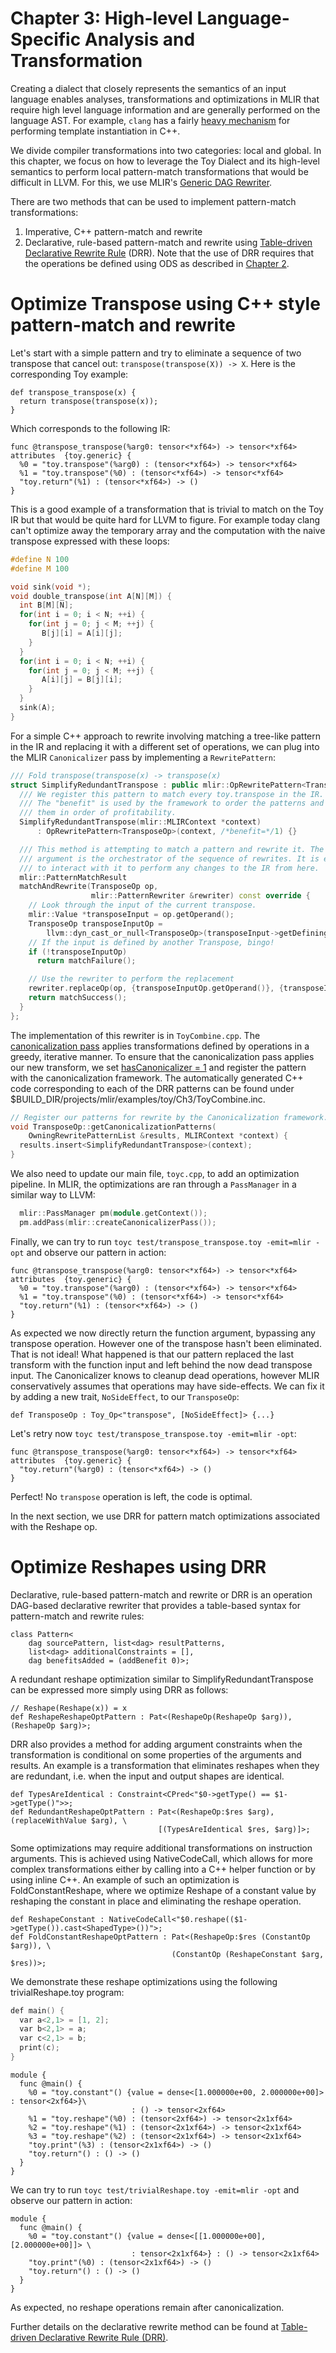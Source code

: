 # Chapter 3: High-level Language-Specific Analysis and Transformation

Creating a dialect that closely represents the semantics of an input language
enables analyses, transformations and optimizations in MLIR that require high level language 
information and are generally performed on the language AST. For example, `clang` has a fairly
[heavy mechanism](https://clang.llvm.org/doxygen/classclang_1_1TreeTransform.html)
for performing template instantiation in C++.

We divide compiler transformations into two categories: local and global. In this chapter, we 
focus on how to leverage the Toy Dialect and its high-level semantics to perform 
local pattern-match transformations that would be difficult in LLVM. For this, we use 
MLIR's [Generic DAG Rewriter](../../GenericDAGRewriter.md).

There are two methods that can be used to implement pattern-match transformations:
1. Imperative, C++ pattern-match and rewrite
2. Declarative, rule-based pattern-match and rewrite using
   [Table-driven Declarative Rewrite Rule](../../DeclarativeRewrites.md) (DRR). Note that the
   use of DRR requires that the operations be defined using ODS as described in
   [Chapter 2](../Ch-2.md).

# Optimize Transpose using C++ style pattern-match and rewrite

Let's start with a simple pattern and try to eliminate a sequence of two
transpose that cancel out: `transpose(transpose(X)) -> X`. Here is the
corresponding Toy example:

```Toy(.toy)
def transpose_transpose(x) {
  return transpose(transpose(x));
}
```

Which corresponds to the following IR:

```MLIR(.mlir)
func @transpose_transpose(%arg0: tensor<*xf64>) -> tensor<*xf64>
attributes  {toy.generic} {
  %0 = "toy.transpose"(%arg0) : (tensor<*xf64>) -> tensor<*xf64>
  %1 = "toy.transpose"(%0) : (tensor<*xf64>) -> tensor<*xf64>
  "toy.return"(%1) : (tensor<*xf64>) -> ()
}
```

This is a good example of a transformation that is trivial to match on the Toy
IR but that would be quite hard for LLVM to figure. For example today clang
can't optimize away the temporary array and the computation with the naive
transpose expressed with these loops:

```c++
#define N 100
#define M 100

void sink(void *);
void double_transpose(int A[N][M]) {
  int B[M][N];
  for(int i = 0; i < N; ++i) {
    for(int j = 0; j < M; ++j) {
       B[j][i] = A[i][j];
    }
  }
  for(int i = 0; i < N; ++i) {
    for(int j = 0; j < M; ++j) {
       A[i][j] = B[j][i];
    }
  }
  sink(A);
}
```

For a simple C++ approach to rewrite involving matching a tree-like pattern in the IR and
replacing it with a different set of operations, we can plug into the MLIR
`Canonicalizer` pass by implementing a `RewritePattern`:

```c++
/// Fold transpose(transpose(x) -> transpose(x)
struct SimplifyRedundantTranspose : public mlir::OpRewritePattern<TransposeOp> {
  /// We register this pattern to match every toy.transpose in the IR.
  /// The "benefit" is used by the framework to order the patterns and process
  /// them in order of profitability.
  SimplifyRedundantTranspose(mlir::MLIRContext *context)
      : OpRewritePattern<TransposeOp>(context, /*benefit=*/1) {}

  /// This method is attempting to match a pattern and rewrite it. The rewriter
  /// argument is the orchestrator of the sequence of rewrites. It is expected
  /// to interact with it to perform any changes to the IR from here.
  mlir::PatternMatchResult
  matchAndRewrite(TransposeOp op,
                  mlir::PatternRewriter &rewriter) const override {
    // Look through the input of the current transpose.
    mlir::Value *transposeInput = op.getOperand();
    TransposeOp transposeInputOp =
        llvm::dyn_cast_or_null<TransposeOp>(transposeInput->getDefiningOp());
    // If the input is defined by another Transpose, bingo!
    if (!transposeInputOp)
      return matchFailure();

    // Use the rewriter to perform the replacement
    rewriter.replaceOp(op, {transposeInputOp.getOperand()}, {transposeInputOp});
    return matchSuccess();
  }
};
```

The implementation of this rewriter is in `ToyCombine.cpp`. The 
[canonicalization pass](../../Canonicalization.md) applies transformations 
defined by operations in a greedy, iterative manner. To ensure that the 
canonicalization pass applies our new transform, we set 
[hasCanonicalizer = 1](../../OpDefinitions.md#hascanonicalizer) and register 
the pattern with the canonicalization framework. The automatically generated 
C++ code corresponding to each of the DRR patterns can be found under 
$BUILD_DIR/projects/mlir/examples/toy/Ch3/ToyCombine.inc.

```c++
// Register our patterns for rewrite by the Canonicalization framework.
void TransposeOp::getCanonicalizationPatterns(
    OwningRewritePatternList &results, MLIRContext *context) {
  results.insert<SimplifyRedundantTranspose>(context);
}
```

We also need to update our main file, `toyc.cpp`, to add an optimization pipeline. In MLIR, the
optimizations are ran through a `PassManager` in a similar way to LLVM:

```c++
  mlir::PassManager pm(module.getContext());
  pm.addPass(mlir::createCanonicalizerPass());
```

Finally, we can try to run `toyc test/transpose_transpose.toy -emit=mlir -opt`
and observe our pattern in action:

```MLIR(.mlir)
func @transpose_transpose(%arg0: tensor<*xf64>) -> tensor<*xf64>
attributes  {toy.generic} {
  %0 = "toy.transpose"(%arg0) : (tensor<*xf64>) -> tensor<*xf64>
  %1 = "toy.transpose"(%0) : (tensor<*xf64>) -> tensor<*xf64>
  "toy.return"(%1) : (tensor<*xf64>) -> ()
}
```

As expected we now directly return the function argument, bypassing any
transpose operation. However one of the transpose hasn't been eliminated. That
is not ideal! What happened is that our pattern replaced the last transform with
the function input and left behind the now dead transpose input. The
Canonicalizer knows to cleanup dead operations, however MLIR conservatively
assumes that operations may have side-effects. We can fix it by adding a new
trait, `NoSideEffect`, to our `TransposeOp`:

```TableGen(.td):
def TransposeOp : Toy_Op<"transpose", [NoSideEffect]> {...}
```

Let's retry now `toyc test/transpose_transpose.toy -emit=mlir -opt`:

```MLIR(.mlir)
func @transpose_transpose(%arg0: tensor<*xf64>) -> tensor<*xf64>
attributes  {toy.generic} {
  "toy.return"(%arg0) : (tensor<*xf64>) -> ()
}
```

Perfect! No `transpose` operation is left, the code is optimal.

In the next section, we use DRR for pattern match optimizations associated with the Reshape op.

# Optimize Reshapes using DRR

Declarative, rule-based pattern-match and rewrite or DRR is an operation DAG-based declarative rewriter that 
provides a table-based syntax for pattern-match and rewrite rules:

```TableGen(.td):
class Pattern<
    dag sourcePattern, list<dag> resultPatterns,
    list<dag> additionalConstraints = [],
    dag benefitsAdded = (addBenefit 0)>;
```

A redundant reshape optimization similar to SimplifyRedundantTranspose can be expressed more simply using DRR as follows:

```TableGen(.td):
// Reshape(Reshape(x)) = x
def ReshapeReshapeOptPattern : Pat<(ReshapeOp(ReshapeOp $arg)), (ReshapeOp $arg)>;
```

DRR also provides a method for adding argument constraints when the transformation 
is conditional on some properties of the arguments and results. An example is a transformation 
that eliminates reshapes when they are redundant, i.e. when the input and output shapes are identical.

```TableGen(.td):
def TypesAreIdentical : Constraint<CPred<"$0->getType() == $1->getType()">>;
def RedundantReshapeOptPattern : Pat<(ReshapeOp:$res $arg), (replaceWithValue $arg), \
                                 [(TypesAreIdentical $res, $arg)]>;
```

Some optimizations may require additional transformations on instruction 
arguments. This is achieved using NativeCodeCall, which allows for more 
complex transformations either by calling into a C++ helper function or by using 
inline C++. An example of such an optimization is FoldConstantReshape, where we 
optimize Reshape of a constant value by reshaping the constant in place and 
eliminating the reshape operation.

```TableGen(.td):
def ReshapeConstant : NativeCodeCall<"$0.reshape(($1->getType()).cast<ShapedType>())">;
def FoldConstantReshapeOptPattern : Pat<(ReshapeOp:$res (ConstantOp $arg)), \
                                    (ConstantOp (ReshapeConstant $arg, $res))>;
```

We demonstrate these reshape optimizations using the following trivialReshape.toy program:

```c++
def main() {
  var a<2,1> = [1, 2];
  var b<2,1> = a;
  var c<2,1> = b;
  print(c);
}
```

```MLIR(.mlir)
module {
  func @main() {
    %0 = "toy.constant"() {value = dense<[1.000000e+00, 2.000000e+00]> : tensor<2xf64>}\
                           : () -> tensor<2xf64>
    %1 = "toy.reshape"(%0) : (tensor<2xf64>) -> tensor<2x1xf64>
    %2 = "toy.reshape"(%1) : (tensor<2x1xf64>) -> tensor<2x1xf64>
    %3 = "toy.reshape"(%2) : (tensor<2x1xf64>) -> tensor<2x1xf64>
    "toy.print"(%3) : (tensor<2x1xf64>) -> ()
    "toy.return"() : () -> ()
  }
}
```
We can try to run `toyc test/trivialReshape.toy -emit=mlir -opt`
and observe our pattern in action:

```MLIR(.mlir)
module {
  func @main() {
    %0 = "toy.constant"() {value = dense<[[1.000000e+00], [2.000000e+00]]> \
                           : tensor<2x1xf64>} : () -> tensor<2x1xf64>
    "toy.print"(%0) : (tensor<2x1xf64>) -> ()
    "toy.return"() : () -> ()
  }
}
```

As expected, no reshape operations remain after canonicalization.

Further details on the declarative rewrite method can be found at 
[Table-driven Declarative Rewrite Rule (DRR)](../../DeclarativeRewrites.md).

